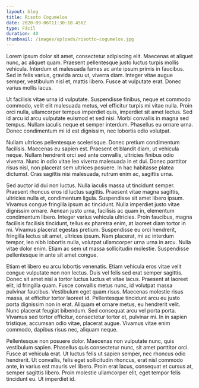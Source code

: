 ```yaml
---
layout: blog
title: Risoto Cogumelos
date: 2020-09-06T11:30:10.456Z
type: Fácil
duration: 40
thumbnail: /images/uploads/risotto-cogumelos.jpg
---
```

Lorem ipsum dolor sit amet, consectetur adipiscing elit. Maecenas et aliquet nunc, ac aliquet quam. Praesent pellentesque justo luctus turpis mollis vehicula. Interdum et malesuada fames ac ante ipsum primis in faucibus. Sed in felis varius, gravida arcu ut, viverra diam. Integer vitae augue semper, vestibulum nisl et, mattis libero. Fusce at vulputate erat. Donec varius mollis lacus.

Ut facilisis vitae urna id vulputate. Suspendisse finibus, neque et commodo commodo, velit elit malesuada metus, vel efficitur turpis mi vitae nulla. Proin orci nulla, ullamcorper tempus imperdiet quis, imperdiet sit amet lectus. Sed id arcu id arcu vulputate euismod et sed nisi. Morbi convallis in magna sed tempus. Nullam iaculis neque et semper interdum. Phasellus eu ornare urna. Donec condimentum mi id est dignissim, nec lobortis odio volutpat.

Nullam ultrices pellentesque scelerisque. Donec pretium condimentum facilisis. Maecenas eu sapien est. Praesent et blandit diam, ut vehicula neque. Nullam hendrerit orci sed ante convallis, ultricies finibus odio viverra. Nunc in odio vitae leo viverra malesuada in et dui. Donec porttitor risus nisl, non placerat sem ultrices posuere. In hac habitasse platea dictumst. Cras sagittis nisi malesuada, rutrum enim ac, sagittis urna.

Sed auctor id dui non luctus. Nulla iaculis massa ut tincidunt semper. Praesent rhoncus eros id luctus sagittis. Praesent vitae magna sagittis, ultricies nulla et, condimentum ligula. Suspendisse sit amet libero ipsum. Vivamus congue fringilla ipsum ac tincidunt. Nulla imperdiet justo vitae dignissim ornare. Aenean justo urna, facilisis ac quam in, elementum condimentum libero. Integer varius vehicula ultricies. Proin faucibus, magna facilisis facilisis tincidunt, tellus ex pharetra enim, at laoreet diam tortor in mi. Vivamus placerat egestas pretium. Suspendisse eu orci hendrerit, fringilla lectus sit amet, ultrices ipsum. Nam placerat, mi ac interdum tempor, leo nibh lobortis nulla, volutpat ullamcorper urna urna in arcu. Nulla vitae dolor enim. Etiam ac sem ut massa sollicitudin molestie. Suspendisse pellentesque in ante sit amet congue.

Etiam et libero eu arcu lobortis venenatis. Etiam vehicula eros vitae velit congue vulputate non non lectus. Duis vel felis sed erat semper sagittis. Donec sit amet nisl a tortor luctus luctus et vitae lacus. Praesent at laoreet elit, id fringilla quam. Fusce convallis metus nunc, id volutpat massa pulvinar faucibus. Vestibulum eget quam risus. Maecenas molestie risus massa, at efficitur tortor laoreet id. Pellentesque tincidunt arcu eu justo porta dignissim non in erat. Aliquam et ornare metus, eu hendrerit velit. Nunc placerat feugiat bibendum. Sed consequat arcu vel porta porta. Vivamus sed tortor efficitur, consectetur tortor et, pulvinar mi. In in sapien tristique, accumsan odio vitae, placerat augue. Vivamus vitae enim commodo, dapibus risus nec, aliquam neque.

Pellentesque non posuere dolor. Maecenas non vulputate nunc, quis vestibulum sapien. Phasellus quis consectetur nunc, sit amet porttitor orci. Fusce at vehicula erat. Ut luctus felis ut sapien semper, nec rhoncus odio hendrerit. Ut convallis, felis eget sollicitudin rhoncus, erat nisl commodo ante, in varius est mauris vel libero. Proin erat lacus, consequat et cursus at, semper sagittis libero. Proin molestie ullamcorper elit, eget tempor felis tincidunt eu. Ut imperdiet id.